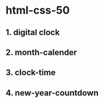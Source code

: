 # html-css-50

## 1. digital clock

## 2. month-calender

## 3. clock-time

## 4. new-year-countdown